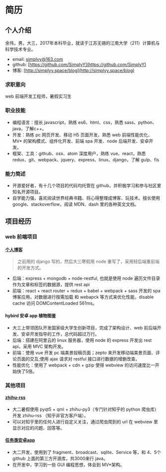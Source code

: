 # 简历
## 个人介绍
余伟，男，大三，2017年本科毕业，就读于江苏无锡的江南大学（211）计算机与科学技术专业。

- email: simplyy@163.com
- github: [https://github.com/SimplyY](https://github.com/SimplyY)
- 博客: [http://simplyy.space/blog](http://simplyy.space/blog)

### 求职意向
web 前端开发工程师，暑假实习生

### 职业技能
- 编程语言：擅长 javascript，熟练 es6、html、css，熟悉 sass、python、java，了解c++。
- 开发：熟练 pc 网页开发、移动 H5 页面开发，熟悉 web 前端性能优化、MV* 的架构模式、组件化开发、前端 spa 开发、node 后端开发、安卓开发。
- 框架、工具：github、osx、atom 深度用户，熟练 vue、react，熟悉 redux、git、webpack、jquery、express、linux、django，了解 gulp、fis

### 能力简述
- 开源爱好者，有十几个项目的代码均托管在 github，并积极学习和参与社区里知名开源项目。
- 自学能力强，喜欢阅读世界经典书籍、将心得整理成博客、玩技术。擅长使用 google、stackoverflow，阅读 MDN、dash 里的各种英文文档。

## 项目经历
### web 前端项目
#### [个人博客](https://github.com/SimplyY/blog)

> 之前用的 django 写的，然后大三寒假用 node 重写了，采用轻后端重前端的开发方式。

- 后端：express + mongodb + node-restful,  也就是使用 node 遍历文件目录作为文章和标签的数据源，提供 rest api
- 前端：react + react router + redux + babel + webpack + sass 开发的 spa 博客应用，对数据进行按需加载 和 webapck 等方式来优化性能，disable cache 访问 DOMContentLoaded 561ms。

#### hybird 安卓 app 植物图鉴

- 大三上带领团队开发国家级大学生创新项目，完成了架构设计、web 前后端开发、安卓开发指导的工作，总代码超过万行。
- 后端：搭建在阿里云的 linux 服务器，使用 node 的 express 开发出 rest api，采用 MVC 架构开发。
- 前端：使用 vue 开发 pc 端美景投稿页面；zepto 来开发移动端美景页面、评论页面的交互;使用 ajax 请求对 restful 接口进行数据的增删改查。
- 性能优化：使用了 webpack + cdn + gzip 使得 webview 的访问速度比一开始快了5倍。

### 其他项目

#### [zhihu-rss](https://github.com/SimplyY/zhihu-rss)
- 大二暑假使用 pyqt5 + qml + zhihu-py3（专门针对知乎的 python 爬虫库） 开发 zhihu-rss （知乎非官方客户端）。
- 可以对知乎里的任何人进行自定义关注，通过爬虫爬到的 url 在 webview 里显示对应的问题、回答等。

#### [任务类安卓app](https://github.com/jnSimpler/KillExam)
- 大二开发，使用到了 fragment、broadcast、sqlite、Service 等，和 4、5个 github 上面的第三方开源库，共3000来行 java。
- 在开发中，学习到一些 GUI 编程思想，体会到 MV*架构。
